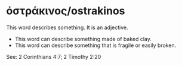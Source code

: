 # ὀστράκινος/ostrakinos
This word describes something. It is an adjective.

* This word can describe something made of baked clay.
* This word can describe something that is fragile or easily broken.

See: 2 Corinthians 4:7; 2 Timothy 2:20
